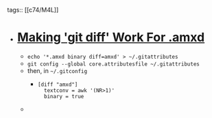 tags:: [[c74/M4L]]

- # [Making 'git diff' Work For .amxd](https://steinkamp.us/posts/2022-02-15-git-diff-amxd-max)
	- `echo '*.amxd binary diff=amxd' > ~/.gitattributes`
	- `git config --global core.attributesfile ~/.gitattributes`
	- then, in `~/.gitconfig`
		- ```
		  [diff "amxd"]
		    textconv = awk '(NR>1)'
		    binary = true
		  ```
	-